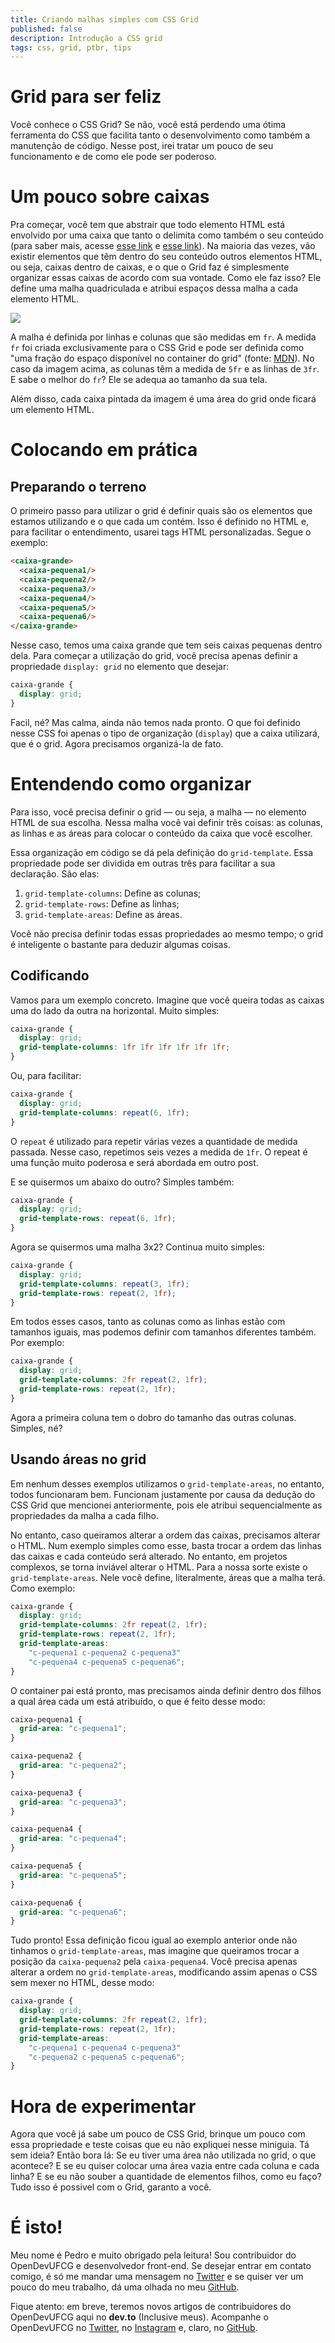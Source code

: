 ```yaml
---
title: Criando malhas simples com CSS Grid
published: false
description: Introdução a CSS grid
tags: css, grid, ptbr, tips
---
```



# Grid para ser feliz

Você conhece o CSS Grid? Se não, você está perdendo uma ótima ferramenta do CSS que facilita tanto o desenvolvimento como também a manutenção de código. Nesse post, irei tratar um pouco de seu funcionamento e de como ele pode ser poderoso.

# Um pouco sobre caixas

Pra começar, você tem que abstrair que todo elemento HTML está envolvido por uma caixa que tanto o delimita como também o seu conteúdo (para saber mais, acesse [esse link](https://tableless.github.io/iniciantes/manual/css/box-model.html) e [esse link](https://developer.mozilla.org/pt-BR/docs/Web/CSS/box_model)). Na maioria das vezes, vão existir elementos que têm dentro do seu conteúdo outros elementos HTML, ou seja, caixas dentro de caixas, e o que o Grid faz é simplesmente organizar essas caixas de acordo com sua vontade. Como ele faz isso? Ele define uma malha quadriculada e atribui espaços dessa malha a cada elemento HTML.

![](https://thepracticaldev.s3.amazonaws.com/i/58gv9hkeys3de94e0amo.png)

A malha é definida por linhas e colunas que são medidas em `fr`. A medida `fr` foi criada exclusivamente para o CSS Grid e pode ser definida como "uma fração do espaço disponível no container do grid" (fonte: [MDN](https://developer.mozilla.org/pt-BR/docs/Web/CSS/CSS_Grid_Layout/Basic_Concepts_of_Grid_Layout)). No caso da imagem acima, as colunas têm a medida de `5fr` e as linhas de `3fr`. E sabe o melhor do `fr`? Ele se adequa ao tamanho da sua tela. 

Além disso, cada caixa pintada da imagem é uma área do grid onde ficará um elemento HTML.

# Colocando em prática

## Preparando o terreno

O primeiro passo para utilizar o grid é definir quais são os elementos que estamos utilizando e o que cada um contém. Isso é definido no HTML e, para facilitar o entendimento, usarei tags HTML personalizadas. Segue o exemplo:

```html
<caixa-grande>
  <caixa-pequena1/>
  <caixa-pequena2/>
  <caixa-pequena3/>
  <caixa-pequena4/>
  <caixa-pequena5/>
  <caixa-pequena6/>
</caixa-grande>
```

Nesse caso, temos uma caixa grande que tem seis caixas pequenas dentro dela. Para começar a utilização do grid, você precisa apenas definir a propriedade `display: grid` no elemento que desejar: 

```css
caixa-grande {
  display: grid;
}

```

Facil, né? Mas calma, ainda não temos nada pronto. O que foi definido nesse CSS foi apenas o tipo de organização (`display`) que a caixa utilizará, que é o grid. Agora precisamos organizá-la de fato.

# Entendendo como organizar


Para isso, você precisa definir o grid — ou seja, a malha — no elemento HTML de sua escolha. Nessa malha você vai definir três coisas: as colunas, as linhas e as áreas para colocar o conteúdo da caixa que você escolher.

Essa organização em código se dá pela definição do `grid-template`. Essa propriedade pode ser dividida em outras três para facilitar a sua declaração. São elas:

1. `grid-template-columns`: Define as colunas;
2. `grid-template-rows`: Define as linhas;
3. `grid-template-areas`: Define as áreas.

Você não precisa definir todas essas propriedades ao mesmo tempo; o grid é inteligente o bastante para deduzir algumas coisas.

## Codificando

Vamos para um exemplo concreto. Imagine que você queira todas as caixas uma do lado da outra na horizontal. Muito simples:

```css
caixa-grande {
  display: grid;
  grid-template-columns: 1fr 1fr 1fr 1fr 1fr 1fr;
}
```

Ou, para facilitar:

```css
caixa-grande {
  display: grid;
  grid-template-columns: repeat(6, 1fr);
}
```

O `repeat` é utilizado para repetir várias vezes a quantidade de medida passada. Nesse caso, repetimos seis vezes a medida de `1fr`. O repeat é uma função muito poderosa e será abordada em outro post.


E se quisermos um abaixo do outro? Simples também:

```css
caixa-grande {
  display: grid;
  grid-template-rows: repeat(6, 1fr);
}
```

Agora se quisermos uma malha 3x2? Continua muito simples:

```css
caixa-grande {
  display: grid;
  grid-template-columns: repeat(3, 1fr);
  grid-template-rows: repeat(2, 1fr);
}
```

Em todos esses casos, tanto as colunas como as linhas estão com tamanhos iguais, mas podemos definir com tamanhos diferentes também. Por exemplo:

```css
caixa-grande {
  display: grid;
  grid-template-columns: 2fr repeat(2, 1fr);
  grid-template-rows: repeat(2, 1fr);
}
```

Agora a primeira coluna tem o dobro do tamanho das outras colunas. Simples, né?

## Usando áreas no grid

Em nenhum desses exemplos utilizamos o `grid-template-areas`, no entanto, todos funcionaram bem. Funcionam justamente por causa da dedução do CSS Grid que mencionei anteriormente, pois ele atribui sequencialmente as propriedades da malha a cada filho.

No entanto, caso queiramos alterar a ordem das caixas, precisamos alterar o HTML. Num exemplo simples como esse, basta trocar a ordem das linhas das caixas e cada conteúdo será alterado. No entanto, em projetos complexos, se torna inviável alterar o HTML. Para a nossa sorte existe o `grid-template-areas`. Nele você define, literalmente, áreas que a malha terá. Como exemplo:


```css
caixa-grande {
  display: grid;
  grid-template-columns: 2fr repeat(2, 1fr);
  grid-template-rows: repeat(2, 1fr);
  grid-template-areas: 
    "c-pequena1 c-pequena2 c-pequena3"
    "c-pequena4 c-pequena5 c-pequena6";
}
```

O container pai está pronto, mas precisamos ainda definir dentro dos filhos a qual área cada um está atribuído, o que é feito desse modo:

```css
caixa-pequena1 {
  grid-area: "c-pequena1";
}

caixa-pequena2 {
  grid-area: "c-pequena2";
}

caixa-pequena3 {
  grid-area: "c-pequena3";
}

caixa-pequena4 {
  grid-area: "c-pequena4";
}

caixa-pequena5 {
  grid-area: "c-pequena5";
}

caixa-pequena6 {
  grid-area: "c-pequena6";
}
```

Tudo pronto! Essa definição ficou igual ao exemplo anterior onde não tinhamos o `grid-template-areas`, mas imagine que queiramos trocar a posição da `caixa-pequena2` pela `caixa-pequena4`. Você precisa apenas alterar a ordem no `grid-template-areas`, modificando assim apenas o CSS sem mexer no HTML, desse modo:

```css
caixa-grande {
  display: grid;
  grid-template-columns: 2fr repeat(2, 1fr);
  grid-template-rows: repeat(2, 1fr);
  grid-template-areas: 
    "c-pequena1 c-pequena4 c-pequena3"
    "c-pequena2 c-pequena5 c-pequena6";
}
```

# Hora de experimentar

Agora que você já sabe um pouco de CSS Grid, brinque um pouco com essa propriedade e teste coisas que eu não expliquei nesse miniguia. Tá sem ideia? Então bora lá: Se eu tiver uma área não utilizada no grid, o que acontece? E se eu quiser colocar uma área vazia entre cada coluna e cada linha? E se eu não souber a quantidade de elementos filhos, como eu faço? Tudo isso é possivel com o Grid, garanto a você.

# É isto!

Meu nome é Pedro e muito obrigado pela leitura! Sou contribuidor do OpenDevUFCG e desenvolvedor front-end. Se desejar entrar em contato comigo, é só me mandar uma mensagem no [Twitter](https://twitter.com/pedro_espindula) e se quiser ver um pouco do meu trabalho, dá uma olhada no meu [GitHub](https://github.com/pedro_espindula).

Fique atento: em breve, teremos novos artigos de contribuidores do OpenDevUFCG aqui no **dev.to** (Inclusive meus). Acompanhe o OpenDevUFCG no [Twitter](https://twitter.com/OpenDevUFCG), no [Instagram](https://instagram.com/OpenDevUFCG) e, claro, no [GitHub](https://github.com/OpenDevUFCG).
 
